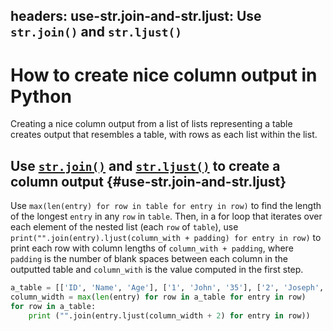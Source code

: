 headers:
    use-str.join-and-str.ljust: Use `str.join()` and `str.ljust()`
---
# How to create nice column output in Python
Creating a nice column output from a list of lists representing a table creates output that resembles a table, with rows as each list within the list.

## Use [`str.join()`](kite-sym:builtins.str.join) and [`str.ljust()`](kite-sym:builtins.str.ljust) to create a column output {#use-str.join-and-str.ljust}
Use `max(len(entry) for row in table for entry in row)` to find the length of the longest `entry` in any `row` in `table`. Then, in a for loop that iterates over each element of the nested list (each `row` of `table`), use `print("".join(entry).ljust(column_with + padding) for entry in row)` to print each row with column lengths of `column_with + padding`, where `padding` is the number of blank spaces between each column in the outputted table and `column_with` is the value computed in the first step.
```python
a_table = [['ID', 'Name', 'Age'], ['1', 'John', '35'], ['2', 'Joseph', '40']]
column_width = max(len(entry) for row in a_table for entry in row)
for row in a_table:
    print ("".join(entry.ljust(column_width + 2) for entry in row))
```
